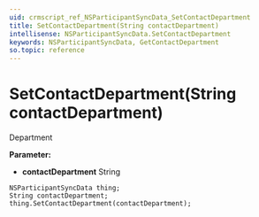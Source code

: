 ```yaml
---
uid: crmscript_ref_NSParticipantSyncData_SetContactDepartment
title: SetContactDepartment(String contactDepartment)
intellisense: NSParticipantSyncData.SetContactDepartment
keywords: NSParticipantSyncData, GetContactDepartment
so.topic: reference
---
```


# SetContactDepartment(String contactDepartment)

Department

**Parameter:** 
* **contactDepartment** String

```crmscript
NSParticipantSyncData thing;
String contactDepartment;
thing.SetContactDepartment(contactDepartment);
```

